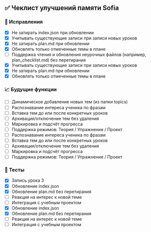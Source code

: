 ## ✅ Чеклист улучшений памяти Sofia
### 🔧 Исправления
- [x] Не затирать index.json при обновлении
- [x] Учитывать существующие записи при записи новых уроков
- [x] Не затирать plan.md при обновлении
- [x] Обновлять только отмеченные темы в плане
- [ ] Поддержка чтения и обновления неурочных файлов (например, plan_checklist.md) без перетирания
- [x] Учитывать существующие записи при записи новых уроков
- [x] Не затирать plan.md при обновлении
- [x] Обновлять только отмеченные темы в плане
### 📈 Будущие функции
- [ ] Динамическое добавление новых тем (из папки topics)
- [ ] Распознавание интереса ученика по фразам
- [ ] Вставка тем до или после конкретных уроков
- [ ] Архивация/отключение тем без удаления
- [ ] Маркировка и подсчёт прогресса
- [ ] Поддержка режимов: Теория / Упражнение / Проект
- [ ] Распознавание интереса ученика по фразам
- [ ] Вставка тем до или после конкретных уроков
- [ ] Архивация/отключение тем без удаления
- [ ] Маркировка и подсчёт прогресса
- [ ] Поддержка режимов: Теория / Упражнение / Проект
### 🧪 Тесты
- [x] Запись урока 3
- [x] Обновление index.json
- [x] Обновление plan.md без перетирания
- [ ] Реакция на интерес к новой теме
- [ ] Интеграция с учебным проектом
- [x] Обновление index.json
- [x] Обновление plan.md без перетирания
- [ ] Реакция на интерес к новой теме
- [ ] Интеграция с учебным проектом